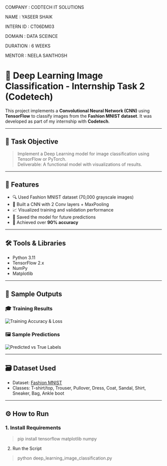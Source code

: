 COMPANY : CODTECH IT SOLUTIONS

NAME : YASEER SHAIK

INTERN ID : CT06DM03

DOMAIN : DATA SCEINCE

DURATION : 6 WEEKS

MENTOR : NEELA SANTHOSH

# 🧠 Deep Learning Image Classification - Internship Task 2 (Codetech)

This project implements a **Convolutional Neural Network (CNN)** using **TensorFlow** to classify images from the **Fashion MNIST dataset**. It was developed as part of my internship with **Codetech**.

---

## 📌 Task Objective

> Implement a Deep Learning model for image classification using TensorFlow or PyTorch.  
Deliverable: A functional model with visualizations of results.

---

## 🚀 Features

- 🔍 Used Fashion MNIST dataset (70,000 grayscale images)
- 🧠 Built a CNN with 2 Conv layers + MaxPooling
- 📈 Visualized training and validation performance
- 🔄 Saved the model for future predictions
- 🎯 Achieved over **90% accuracy**

---

## 🛠️ Tools & Libraries

- Python 3.11  
- TensorFlow 2.x  
- NumPy  
- Matplotlib  

---

## 🧪 Sample Outputs

### 🎓 Training Results
![Training Accuracy & Loss](https://github.com/user-attachments/assets/40d3fb1e-4db4-4707-a208-fedd7244ffa7)

### 🖼️ Sample Predictions
![Predicted vs True Labels](https://github.com/user-attachments/assets/906194a6-a26b-4c51-8c24-f0bc690b11f3)

---

## 🗃️ Dataset Used

- Dataset: [Fashion MNIST](https://github.com/zalandoresearch/fashion-mnist)
- Classes: T-shirt/top, Trouser, Pullover, Dress, Coat, Sandal, Shirt, Sneaker, Bag, Ankle boot

---
## ⚙️ How to Run
### 1. Install Requirements

>pip install tensorflow matplotlib numpy

2. Run the Script

>python deep_learning_image_classification.py
